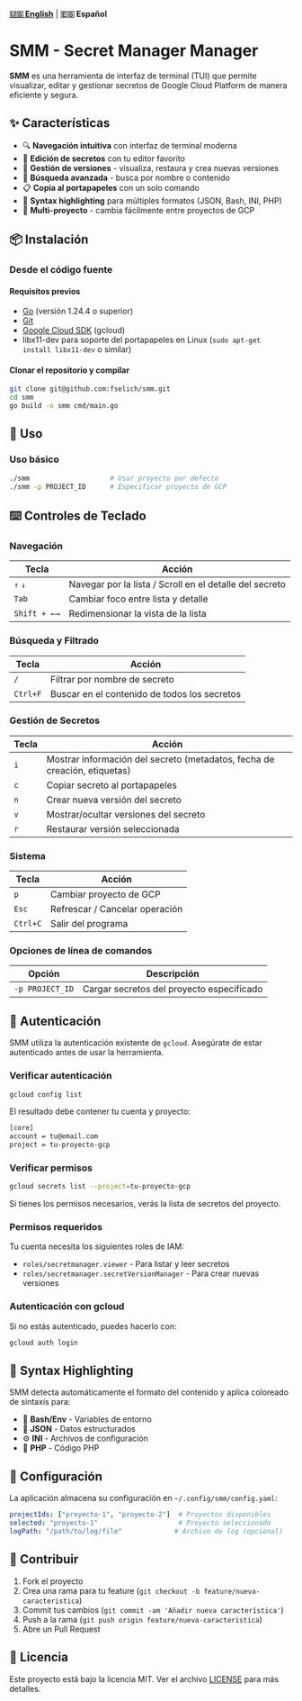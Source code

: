 **[🇺🇸 English](README.md)** | **🇪🇸 Español**

# SMM - Secret Manager Manager

**SMM** es una herramienta de interfaz de terminal (TUI) que permite visualizar, editar y gestionar secretos de Google Cloud Platform de manera eficiente y segura.

## ✨ Características

- 🔍 **Navegación intuitiva** con interfaz de terminal moderna
- 📝 **Edición de secretos** con tu editor favorito
- 🔄 **Gestión de versiones** - visualiza, restaura y crea nuevas versiones
- 🔎 **Búsqueda avanzada** - busca por nombre o contenido
- 📋 **Copia al portapapeles** con un solo comando
- 🎨 **Syntax highlighting** para múltiples formatos (JSON, Bash, INI, PHP)
- 🚀 **Multi-proyecto** - cambia fácilmente entre proyectos de GCP

## 📦 Instalación

### Desde el código fuente

#### Requisitos previos
- [Go](https://go.dev/doc/install) (versión 1.24.4 o superior)
- [Git](https://git-scm.com/book/en/v2/Getting-Started)
- [Google Cloud SDK](https://cloud.google.com/sdk/docs/install) (gcloud)
- libx11-dev para soporte del portapapeles en Linux (`sudo apt-get install libx11-dev` o similar)

#### Clonar el repositorio y compilar
```bash
git clone git@github.com:fselich/smm.git
cd smm
go build -o smm cmd/main.go
```

## 🚀 Uso

### Uso básico
```bash
./smm                    # Usar proyecto por defecto
./smm -p PROJECT_ID      # Especificar proyecto de GCP
```
## ⌨️ Controles de Teclado

### Navegación
| Tecla       | Acción                                                     |
| ----------- | ---------------------------------------------------------- |
| `↑` `↓`     | Navegar por la lista / Scroll en el detalle del secreto   |
| `Tab`       | Cambiar foco entre lista y detalle                        |
| `Shift + ←→`| Redimensionar la vista de la lista                        |

### Búsqueda y Filtrado
| Tecla       | Acción                                                     |
| ----------- | ---------------------------------------------------------- |
| `/`         | Filtrar por nombre de secreto                              |
| `Ctrl+F`    | Buscar en el contenido de todos los secretos              |

### Gestión de Secretos
| Tecla       | Acción                                                     |
| ----------- | ---------------------------------------------------------- |
| `i`         | Mostrar información del secreto (metadatos, fecha de creación, etiquetas) |
| `c`         | Copiar secreto al portapapeles                             |
| `n`         | Crear nueva versión del secreto                            |
| `v`         | Mostrar/ocultar versiones del secreto                      |
| `r`         | Restaurar versión seleccionada                             |

### Sistema
| Tecla       | Acción                                                     |
| ----------- | ---------------------------------------------------------- |
| `p`         | Cambiar proyecto de GCP                                    |
| `Esc`       | Refrescar / Cancelar operación                             |
| `Ctrl+C`    | Salir del programa                                         |

### Opciones de línea de comandos

| Opción            | Descripción                                    |
| ----------------- | ---------------------------------------------- |
| `-p PROJECT_ID`   | Cargar secretos del proyecto especificado     |


## 🔐 Autenticación

SMM utiliza la autenticación existente de `gcloud`. Asegúrate de estar autenticado antes de usar la herramienta.

### Verificar autenticación

```bash
gcloud config list
```

El resultado debe contener tu cuenta y proyecto:

```bash
[core]
account = tu@email.com
project = tu-proyecto-gcp
```

### Verificar permisos

```bash
gcloud secrets list --project=tu-proyecto-gcp
```

Si tienes los permisos necesarios, verás la lista de secretos del proyecto.

### Permisos requeridos

Tu cuenta necesita los siguientes roles de IAM:
- `roles/secretmanager.viewer` - Para listar y leer secretos
- `roles/secretmanager.secretVersionManager` - Para crear nuevas versiones

### Autenticación con gcloud
Si no estás autenticado, puedes hacerlo con:
```bash
gcloud auth login
```

## 🎨 Syntax Highlighting

SMM detecta automáticamente el formato del contenido y aplica coloreado de sintaxis para:

- 🌱 **Bash/Env** - Variables de entorno
- 📄 **JSON** - Datos estructurados  
- ⚙️ **INI** - Archivos de configuración
- 🐘 **PHP** - Código PHP

## 📁 Configuración

La aplicación almacena su configuración en `~/.config/smm/config.yaml`:

```yaml
projectIds: ["proyecto-1", "proyecto-2"]  # Proyectos disponibles
selected: "proyecto-1"                    # Proyecto seleccionado
logPath: "/path/to/log/file"             # Archivo de log (opcional)
```

## 🤝 Contribuir

1. Fork el proyecto
2. Crea una rama para tu feature (`git checkout -b feature/nueva-caracteristica`)
3. Commit tus cambios (`git commit -am 'Añadir nueva característica'`)
4. Push a la rama (`git push origin feature/nueva-caracteristica`)  
5. Abre un Pull Request

## 📝 Licencia

Este proyecto está bajo la licencia MIT. Ver el archivo [LICENSE](LICENSE) para más detalles.
